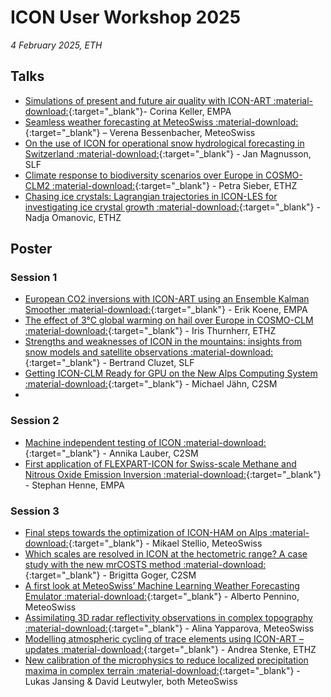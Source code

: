 # ICON User Workshop 2025

*4 February 2025, ETH*

## Talks
- [Simulations of present and future air quality with ICON-ART :material-download:](https://polybox.ethz.ch/index.php/s/2opiY8mKkP9jbwp){:target="_blank"}- Corina Keller, EMPA
- [Seamless weather forecasting at MeteoSwiss :material-download:](https://polybox.ethz.ch/index.php/s/Jjl2uwaUFKy3zNw){:target="_blank"} – Verena Bessenbacher, MeteoSwiss
- [On the use of ICON for operational snow hydrological forecasting in Switzerland :material-download:](https://polybox.ethz.ch/index.php/s/Yr9FrIBJM8oazET){:target="_blank"} - Jan Magnusson, SLF
- [Climate response to biodiversity scenarios over Europe in COSMO-CLM2 :material-download:](https://polybox.ethz.ch/index.php/s/xfm9gb4D9skvMHi){:target="_blank"} - Petra Sieber, ETHZ
- [Chasing ice crystals: Lagrangian trajectories in ICON-LES for investigating ice crystal growth :material-download:](https://polybox.ethz.ch/index.php/s/iKYcwFpga4xpw6u){:target="_blank"} - Nadja Omanovic, ETHZ

## Poster

### Session 1
- [European CO2 inversions with ICON-ART using an Ensemble Kalman Smoother :material-download:](https://polybox.ethz.ch/index.php/s/rAdEFXToegne5Mb){:target="_blank"} - Erik Koene, EMPA
- [The effect of 3°C global warming on hail over Europe in COSMO-CLM :material-download:](https://polybox.ethz.ch/index.php/s/KeWxeTCI5nXndJO){:target="_blank"} - Iris Thurnherr, ETHZ
- [Strengths and weaknesses of ICON in the mountains: insights from snow models and satellite observations :material-download:](https://polybox.ethz.ch/index.php/s/YtbPUR9HLZryCI2){:target="_blank"} - Bertrand Cluzet, SLF
- [Getting ICON-CLM Ready for GPU on the New Alps Computing System :material-download:](https://polybox.ethz.ch/index.php/s/4DWqi7aKOJzYXET){:target="_blank"} - Michael Jähn, C2SM
- 
### Session 2
- [Machine independent testing of ICON :material-download:](https://polybox.ethz.ch/index.php/s/n6iSkDH9TftPM6J){:target="_blank"} - Annika Lauber, C2SM
- [First application of FLEXPART-ICON for Swiss-scale Methane and Nitrous Oxide Emission Inversion :material-download:](https://polybox.ethz.ch/index.php/s/hfOOWK7f5lAlfGs){:target="_blank"} - Stephan Henne, EMPA
### Session 3

- [Final steps towards the optimization of ICON-HAM on Alps :material-download:](https://polybox.ethz.ch/index.php/s/xYXU2V2TjGwrac9){:target="_blank"} - Mikael Stellio, MeteoSwiss
- [Which scales are resolved in ICON at the hectometric range? A case study with the new mrCOSTS method :material-download:](https://polybox.ethz.ch/index.php/s/4h1lsfXNF00D1LL){:target="_blank"} - Brigitta Goger, C2SM
- [A first look at MeteoSwiss’ Machine Learning Weather Forecasting Emulator :material-download:](https://polybox.ethz.ch/index.php/s/A1P4HCZg7fDdf8f){:target="_blank"} - Alberto Pennino, MeteoSwiss
- [Assimilating 3D radar reflectivity observations in complex topography :material-download:](https://polybox.ethz.ch/index.php/s/mdzj4S3vR2QsbGk){:target="_blank"} - Alina Yapparova, MeteoSwiss
- [Modelling atmospheric cycling of trace elements using ICON-ART – updates :material-download:](https://polybox.ethz.ch/index.php/s/D0ECwNgC5486Mzp){:target="_blank"} - Andrea Stenke, ETHZ
- [New calibration of the microphysics to reduce localized precipitation maxima in complex terrain :material-download:](https://polybox.ethz.ch/index.php/s/egMaH86kqYU4qk2){:target="_blank"} - Lukas Jansing & David Leutwyler, both MeteoSwiss
